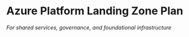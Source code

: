 # Azure Platform Landing Zone Plan  
*For shared services, governance, and foundational infrastructure*